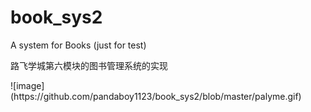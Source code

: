 # book_sys2
A system for Books (just for test)
<p>路飞学城第六模块的图书管理系统的实现</p>
![image](https://github.com/pandaboy1123/book_sys2/blob/master/palyme.gif)
